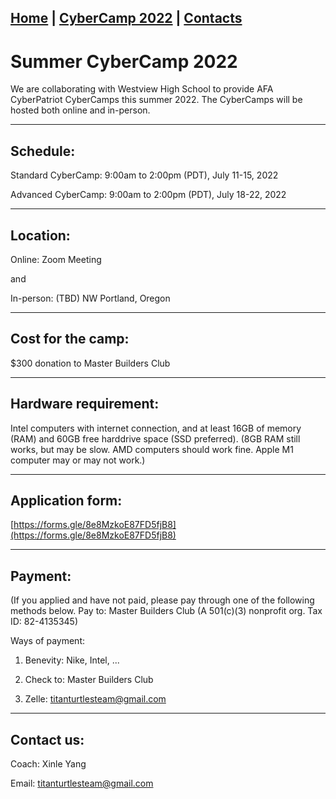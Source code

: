 ## [Home](./index.html) | [CyberCamp 2022](./cybercamp2022.html) | [Contacts](./contacts.html)

# Summer CyberCamp 2022

We are collaborating with Westview High School to provide AFA CyberPatriot CyberCamps this summer 2022. The CyberCamps will be hosted both online and in-person.

* * *

## Schedule:

Standard CyberCamp: 9:00am to 2:00pm (PDT), July 11-15, 2022

Advanced CyberCamp: 9:00am to 2:00pm (PDT), July 18-22, 2022

* * *

## Location:

Online: Zoom Meeting

and

In-person: (TBD) NW Portland, Oregon

* * *

## Cost for the camp:

$300 donation to Master Builders Club

* * *

## Hardware requirement:

Intel computers with internet connection, and at least 16GB of memory (RAM) and 60GB free harddrive space (SSD preferred). (8GB RAM still works, but may be slow. AMD computers should work fine. Apple M1 computer may or may not work.)

* * *

## Application form:

[https://forms.gle/8e8MzkoE87FD5fjB8](https://forms.gle/8e8MzkoE87FD5fjB8)

* * *

## Payment:

(If you applied and have not paid, please pay through one of the following methods below.
Pay to: Master Builders Club (A 501(c)(3) nonprofit org. Tax ID: 82-4135345)

Ways of payment:

1) Benevity: Nike, Intel, ...

2) Check to: Master Builders Club

3) Zelle: titanturtlesteam@gmail.com

* * *

## Contact us:

Coach: Xinle Yang

Email: titanturtlesteam@gmail.com
